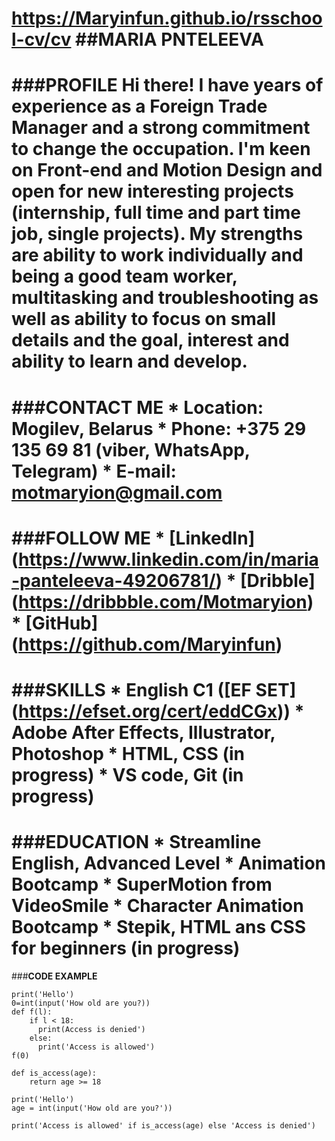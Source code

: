 https://Maryinfun.github.io/rsschool-cv/cv
##**MARIA PNTELEEVA**
===
###**PROFILE**
Hi there! I have years of experience as a  Foreign Trade Manager and a strong commitment to change the occupation. I'm keen on Front-end and Motion Design and open for new interesting projects (internship, full time and part time job, single projects). My strengths are ability to work individually and being a good team worker, multitasking and troubleshooting as well as ability to focus on small details and the goal, interest and ability to learn and develop.
===
###**CONTACT ME**
    * **Location:** Mogilev, Belarus
    * **Phone:** +375 29 135 69 81 (viber, WhatsApp, Telegram)
    * **E-mail:** motmaryion@gmail.com
===
###**FOLLOW ME**
    * [**LinkedIn**] (https://www.linkedin.com/in/maria-panteleeva-49206781/)
    * [**Dribble**] (https://dribbble.com/Motmaryion)
    * [**GitHub**] (https://github.com/Maryinfun)
===
###**SKILLS**
    * English C1 ([EF SET] (https://efset.org/cert/eddCGx))
    * Adobe After Effects, Illustrator, Photoshop
    * HTML, CSS (in progress)
    * VS code, Git (in progress)
===
###**EDUCATION**
    * Streamline English, Advanced Level
    * Animation Bootcamp
    * SuperMotion from VideoSmile
    * Character Animation Bootcamp
    * Stepik, HTML ans CSS for beginners (in progress)
===
###**CODE EXAMPLE**
```
print('Hello')
0=int(input('How old are you?))
def f(l):
    if l < 18:
      print(Access is denied')
    else:
      print('Access is allowed')
f(0)

def is_access(age):
    return age >= 18

print('Hello')
age = int(input('How old are you?'))

print('Access is allowed' if is_access(age) else 'Access is denied')
```




    
